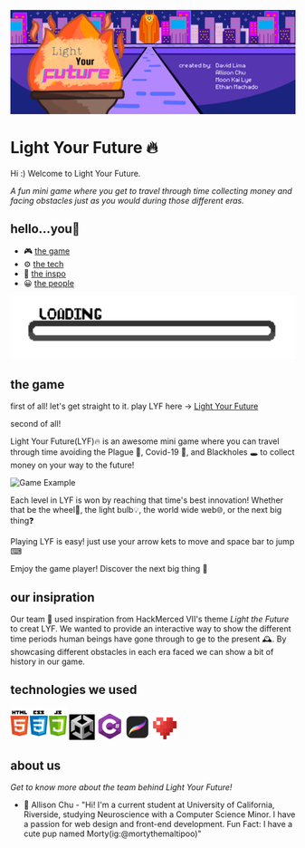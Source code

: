 ![Light Your Future Banner](assets/readmebanner.png)

# Light Your Future 🔥

Hi :) Welcome to Light Your Future. 

*A fun mini game where you get to travel through time collecting money and facing obstacles just as you would during those different eras.*

## hello...you🧢

- 🎮  [the game](#the-game)
- ⚙️ [the tech](#technologies-we-used)
- 🌟 [the inspo](#our-inspiration)
- 😀 [the people](#about-us)

<img src="assets/loading.gif" width="600"  alt="Game Example"/>


## the game
first of all! let's get straight to it. play LYF here -> [Light Your Future](https://allisonchuu.github.io/lightyourfuture/game.html)

second of all! 

 Light Your Future(LYF)🔥 is an awesome mini game where you can travel through time avoiding the Plague 🐀, Covid-19 🦠, and Blackholes 🕳️ to collect money on your way to the future!

<img src="assets/caveex.gif" width="300" alt="Game Example"/>

Each level in LYF is won by reaching that time's best innovation! Whether that be the wheel🔘, the light bulb💡, the world wide web🌐, or the next big thing❓

Playing LYF is easy! just use your arrow kets to move and space bar to jump ⌨

Emjoy the game player! Discover the next big thing 🚀 

## our insipration

Our team 👥 used inspiration from HackMerced VII's theme *Light the Future* to creat LYF. We wanted to provide an interactive way to show the different time periods human beings have gone through to ge to the present 🕰️. By showcasing different obstacles in each era faced we can show a bit of history in our game.

## technologies we used

<p float="left">
    <img src="assets/htmlcssjs.png" width="100" alt="HTML/CSS, Javascript" />
<img src="assets/unity.png" width="45" alt="Unity"/>
<img src="assets/csharp.png" width="45" alt="C#"/>
<img src="assets/procreate.png" width="45" alt="Procreate"/>
<img src="assets/pixilart.png" width="45" alt="PixilArt"/>
</p>


## about us

*Get to know more about the team behind Light Your Future!*

- 🐶 Allison Chu - "Hi! I'm a current student at University of California, Riverside, studying Neuroscience with a Computer Science Minor. I have a passion for web design and front-end development. Fun Fact: I have a cute pup named Morty(ig:@mortythemaltipoo)"